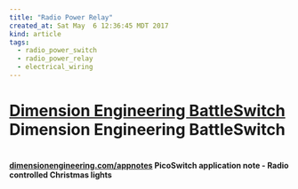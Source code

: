 ```yaml
---
title: "Radio Power Relay"
created_at: Sat May  6 12:36:45 MDT 2017
kind: article
tags:
  - radio_power_switch
  - radio_power_relay
  - electrical_wiring
---
```


<h1>
  <a href="https://www.dimensionengineering.com/products/battleswitch" target="_blank">Dimension Engineering BattleSwitch</a>
  Dimension Engineering BattleSwitch
<h1>

<h4>
  <a href="https://www.dimensionengineering.com/appnotes/Plights/PicoSwitchxmas.htm" target="_blank">dimensionengineering.com/appnotes</a>
  PicoSwitch application note - Radio controlled Christmas lights
</h4>

<!--
html boilerplate
<a href="" target="_blank"></a>
<a name=""></a>
<img src="" width="400px">
<ul>
  <li></li>
</ul>
<pre>
</pre>
<pre><code>
</code></pre>
<math xmlns='http://www.w3.org/1998/Math/MathML' display='block'>
</math>
-->
